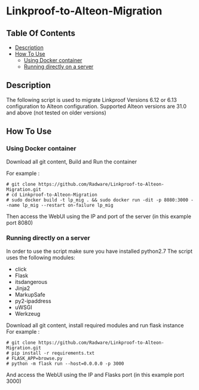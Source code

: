 # Linkproof-to-Alteon-Migration

## Table Of Contents ###
- [Description](#description )
- [How To Use](#how-to-use )
  * [Using Docker container](#using-docker-container)
  * [Running directly on a server](#running-directly-on-a-server)

## Description ##
The following script is used to migrate Linkproof Versions 6.12 or 6.13 configuration to Alteon configuration.
Supported Alteon versions are 31.0 and above (not tested on older versions)

## How To Use ##

### Using Docker container ###
Download all git content, Build and Run the container

For example :
```
# git clone https://github.com/Radware/Linkproof-to-Alteon-Migration.git
# cd Linkproof-to-Alteon-Migration
# sudo docker build -t lp_mig . && sudo docker run -dit -p 8080:3000 --name lp_mig --restart on-failure lp_mig
```
Then access the WebUI using the IP and port of the server (in this example port 8080)

### Running directly on a server ###
In order to use the script make sure you have installed python2.7
The script uses the following modules:
* click
* Flask
* itsdangerous
* Jinja2
* MarkupSafe
* py2-ipaddress
* uWSGI
* Werkzeug

Download all git content, install required modules and run flask instance<br>
For example : 
```
# git clone https://github.com/Radware/Linkproof-to-Alteon-Migration.git
# pip install -r requirements.txt
# FLASK_APP=browse.py
# python -m flask run --host=0.0.0.0 -p 3000
```
And access the WebUI using the IP and Flasks port  (in this example port 3000)

